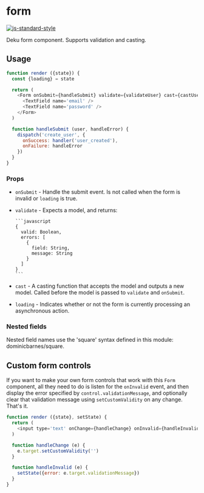 
# form

[![js-standard-style](https://img.shields.io/badge/code%20style-standard-brightgreen.svg?style=flat)](https://github.com/feross/standard)

Deku form component.  Supports validation and casting.

## Usage

```javascript
function render ({state}) {
  const {loading} = state

  return (
    <Form onSubmit={handleSubmit} validate={validateUser} cast={castUser} loading={loading}>
      <TextField name='email' />
      <TextField name='password' />
    </Form>
  )

  function handleSubmit (user, handleError) {
    dispatch('create_user', {
      onSuccess: handler('user_created'),
      onFailure: handleError
    })
  }
}
```

### Props

  * `onSubmit` - Handle the submit event.  Is not called when the form is invalid or `loading` is true.
  * `validate` - Expects a model, and returns:
        
        ```javascript
        {
          valid: Boolean,
          errors: [
            {
              field: String,
              message: String
            }
          ]
        }
        ```
  
  * `cast` - A casting function that accepts the model and outputs a new model.  Called before the model is passed to `validate` and `onSubmit`.
  * `loading` - Indicates whether or not the form is currently processing an asynchronous action.


### Nested fields

Nested field names use the 'square' syntax defined in this module: dominicbarnes/square.

## Custom form controls

If you want to make your own form controls that work with this `Form` component, all they need to do is listen for the `onInvalid` event, and then display the error specified by `control.validationMessage`, and optionally clear that validation message using `setCustomValidity` on any change.  That's it.

```javascript
function render ({state}, setState) {
  return (
    <input type='text' onChange={handleChange} onInvalid={handleInvalid} />
  )

  function handleChange (e) {
    e.target.setCustomValidity('')
  }

  function handleInvalid (e) {
    setState({error: e.target.validationMessage})
  }
}
```
